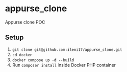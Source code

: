 # appurse_clone

Appurse clone POC

## Setup

1. `git clone git@github.com:ileni17/appurse_clone.git`
2. `cd docker`
3. `docker compose up -d --build`
4. Run `composer install` inside Docker PHP container
